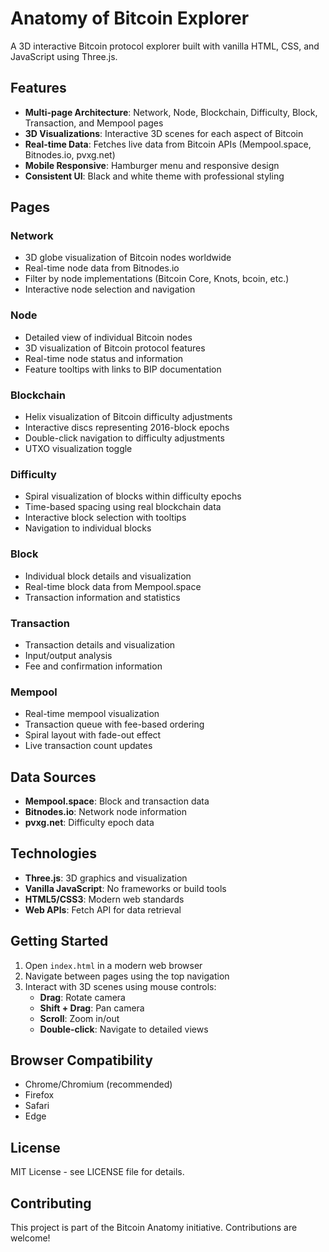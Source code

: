 # Anatomy of Bitcoin Explorer

A 3D interactive Bitcoin protocol explorer built with vanilla HTML, CSS, and JavaScript using Three.js.

## Features

- **Multi-page Architecture**: Network, Node, Blockchain, Difficulty, Block, Transaction, and Mempool pages
- **3D Visualizations**: Interactive 3D scenes for each aspect of Bitcoin
- **Real-time Data**: Fetches live data from Bitcoin APIs (Mempool.space, Bitnodes.io, pvxg.net)
- **Mobile Responsive**: Hamburger menu and responsive design
- **Consistent UI**: Black and white theme with professional styling

## Pages

### Network
- 3D globe visualization of Bitcoin nodes worldwide
- Real-time node data from Bitnodes.io
- Filter by node implementations (Bitcoin Core, Knots, bcoin, etc.)
- Interactive node selection and navigation

### Node
- Detailed view of individual Bitcoin nodes
- 3D visualization of Bitcoin protocol features
- Real-time node status and information
- Feature tooltips with links to BIP documentation

### Blockchain
- Helix visualization of Bitcoin difficulty adjustments
- Interactive discs representing 2016-block epochs
- Double-click navigation to difficulty adjustments
- UTXO visualization toggle

### Difficulty
- Spiral visualization of blocks within difficulty epochs
- Time-based spacing using real blockchain data
- Interactive block selection with tooltips
- Navigation to individual blocks

### Block
- Individual block details and visualization
- Real-time block data from Mempool.space
- Transaction information and statistics

### Transaction
- Transaction details and visualization
- Input/output analysis
- Fee and confirmation information

### Mempool
- Real-time mempool visualization
- Transaction queue with fee-based ordering
- Spiral layout with fade-out effect
- Live transaction count updates

## Data Sources

- **Mempool.space**: Block and transaction data
- **Bitnodes.io**: Network node information
- **pvxg.net**: Difficulty epoch data

## Technologies

- **Three.js**: 3D graphics and visualization
- **Vanilla JavaScript**: No frameworks or build tools
- **HTML5/CSS3**: Modern web standards
- **Web APIs**: Fetch API for data retrieval

## Getting Started

1. Open `index.html` in a modern web browser
2. Navigate between pages using the top navigation
3. Interact with 3D scenes using mouse controls:
   - **Drag**: Rotate camera
   - **Shift + Drag**: Pan camera
   - **Scroll**: Zoom in/out
   - **Double-click**: Navigate to detailed views

## Browser Compatibility

- Chrome/Chromium (recommended)
- Firefox
- Safari
- Edge

## License

MIT License - see LICENSE file for details.

## Contributing

This project is part of the Bitcoin Anatomy initiative. Contributions are welcome! 